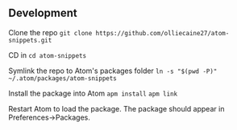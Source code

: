 ## Development

Clone the repo
`git clone https://github.com/olliecaine27/atom-snippets.git`

CD in
`cd atom-snippets`

Symlink the repo to Atom's packages folder
`ln -s "$(pwd -P)" ~/.atom/packages/atom-snippets`

Install the package into Atom
`apm install`
`apm link`

Restart Atom to load the package.
The package should appear in Preferences->Packages.
